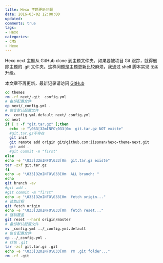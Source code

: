 ```yaml
---
title: Hexo 主题更新问题
date: 2016-03-02 12:00:00
updated:
comments: true
tags:
- Hexo
categories:
- CMS
- Hexo
---
```


Hexo next 主题从 GitHub clone 到主题文件夹，如果要被项目 Git 跟踪，就得删除主题的 .git 文件夹。这样问题是主题更新比较麻烦，我通过 shell 脚本实现 `无痛` 升级。

<!--more-->

本文章不再更新，最新记录请访问 [GitHub](https://github.com/khs1994/khskit/blob/12304dbfac2d8099231e5dc77f5c4db3b2acbb73/bin/hexo/hexo.sh#L27)

```bash
cd themes
rm -rf next/.git _config.yml
# 备份配置文件
cp next/_config.yml .
# 恢复默认配置文件
mv _config.yml.default next/_config.yml
cd next
if [ ! -f "git.tar.gz" ];then
  echo -e "\033[32mINFO\033[0m  git.tar.gz NOT existe"
  #git.tar.gz不存在
  git init
  git remote add origin git@github.com:iissnan/hexo-theme-next.git
  git add .
  #git commit -m "first"
else
echo -e "\033[32mINFO\033[0m  git.tar.gz existe"
tar -zxf git.tar.gz
fi
echo -e "\033[32mINFO\033[0m  ALL branch: "
echo
git branch -av
#git add .
#git commit -m "first"
echo -e "\033[32mINFO\033[0m  fetch origin..."
# 读取远程
git fetch origin
echo -e "\033[32mINFO\033[0m  fetch reset..."
# 强制覆盖
git reset --hard origin/master
# 备份默认配置文件
mv _config.yml ../_config.yml.default
# 恢复配置文件
cp ../_config.yml .
# 打包 .git
tar -zcf git.tar.gz .git
echo -e "\033[32mINFO\033[0m  rm .git folder..."
rm -rf .git
```
